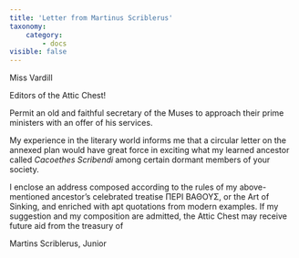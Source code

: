 ```yaml
---
title: 'Letter from Martinus Scriblerus'
taxonomy:
    category:
        - docs
visible: false
---
```


<div class="author">Miss Vardill</div>

Editors of the Attic Chest!

Permit an old and faithful secretary of the Muses to approach their prime ministers with an offer of his services.  

My experience in the literary world informs me that a circular letter on the annexed plan would have great force in exciting what my learned ancestor called *Cacoethes Scribendi* among certain dormant members of your society.  

I enclose an address composed according to the rules of my above-mentioned ancestor’s celebrated treatise ΠΕΡΙ ΒΑΘΟΥΣ, or the Art of Sinking, and enriched with apt quotations from modern examples. If my suggestion and my composition are admitted, the Attic Chest may receive future aid from the treasury of 

Martins Scriblerus, Junior